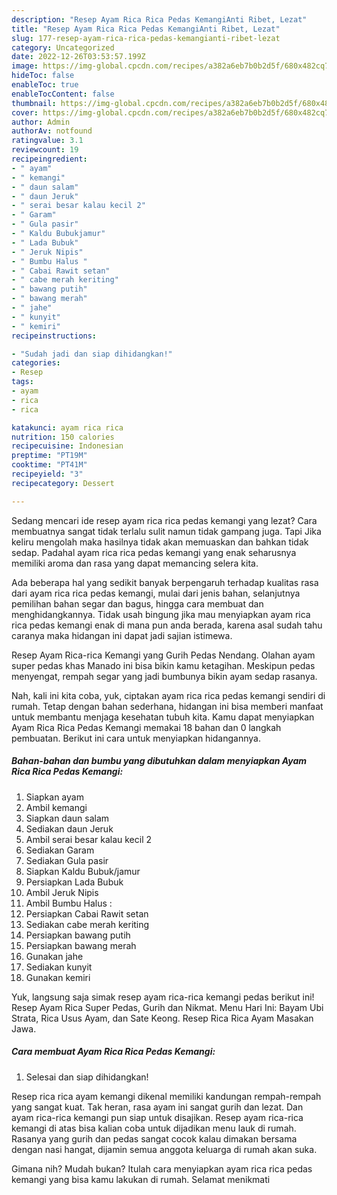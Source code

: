 ```yaml
---
description: "Resep Ayam Rica Rica Pedas KemangiAnti Ribet, Lezat"
title: "Resep Ayam Rica Rica Pedas KemangiAnti Ribet, Lezat"
slug: 177-resep-ayam-rica-rica-pedas-kemangianti-ribet-lezat
category: Uncategorized
date: 2022-12-26T03:53:57.199Z
image: https://img-global.cpcdn.com/recipes/a382a6eb7b0b2d5f/680x482cq70/ayam-rica-rica-pedas-kemangi-foto-resep-utama.jpg
hideToc: false
enableToc: true
enableTocContent: false
thumbnail: https://img-global.cpcdn.com/recipes/a382a6eb7b0b2d5f/680x482cq70/ayam-rica-rica-pedas-kemangi-foto-resep-utama.jpg
cover: https://img-global.cpcdn.com/recipes/a382a6eb7b0b2d5f/680x482cq70/ayam-rica-rica-pedas-kemangi-foto-resep-utama.jpg
author: Admin
authorAv: notfound
ratingvalue: 3.1
reviewcount: 19
recipeingredient:
- " ayam"
- " kemangi"
- " daun salam"
- " daun Jeruk"
- " serai besar kalau kecil 2"
- " Garam"
- " Gula pasir"
- " Kaldu Bubukjamur"
- " Lada Bubuk"
- " Jeruk Nipis"
- " Bumbu Halus "
- " Cabai Rawit setan"
- " cabe merah keriting"
- " bawang putih"
- " bawang merah"
- " jahe"
- " kunyit"
- " kemiri"
recipeinstructions:

- "Sudah jadi dan siap dihidangkan!"
categories:
- Resep
tags:
- ayam
- rica
- rica

katakunci: ayam rica rica 
nutrition: 150 calories
recipecuisine: Indonesian
preptime: "PT19M"
cooktime: "PT41M"
recipeyield: "3"
recipecategory: Dessert

---
```



Sedang mencari ide resep ayam rica rica pedas kemangi yang lezat? Cara membuatnya sangat tidak terlalu sulit namun tidak gampang juga. Tapi Jika keliru mengolah maka hasilnya tidak akan memuaskan dan bahkan tidak sedap. Padahal ayam rica rica pedas kemangi yang enak seharusnya memiliki aroma dan rasa yang dapat memancing selera kita.


Ada beberapa hal yang sedikit banyak berpengaruh terhadap kualitas rasa dari ayam rica rica pedas kemangi, mulai dari jenis bahan, selanjutnya pemilihan bahan segar dan bagus, hingga cara membuat dan menghidangkannya. Tidak usah bingung jika mau menyiapkan ayam rica rica pedas kemangi enak di mana pun anda berada, karena asal sudah tahu caranya maka hidangan ini dapat jadi sajian istimewa.

Resep Ayam Rica-rica Kemangi yang Gurih Pedas Nendang. Olahan ayam super pedas khas Manado ini bisa bikin kamu ketagihan. Meskipun pedas menyengat, rempah segar yang jadi bumbunya bikin ayam sedap rasanya.


Nah, kali ini kita coba, yuk, ciptakan ayam rica rica pedas kemangi sendiri di rumah. Tetap dengan bahan sederhana, hidangan ini bisa memberi manfaat untuk membantu menjaga kesehatan tubuh kita. Kamu dapat menyiapkan Ayam Rica Rica Pedas Kemangi memakai 18 bahan dan 0 langkah pembuatan. Berikut ini cara untuk menyiapkan hidangannya.

<!--inarticleads1-->

##### Bahan-bahan dan bumbu yang dibutuhkan dalam menyiapkan Ayam Rica Rica Pedas Kemangi:

1. Siapkan  ayam
1. Ambil  kemangi
1. Siapkan  daun salam
1. Sediakan  daun Jeruk
1. Ambil  serai besar kalau kecil 2
1. Sediakan  Garam
1. Sediakan  Gula pasir
1. Siapkan  Kaldu Bubuk/jamur
1. Persiapkan  Lada Bubuk
1. Ambil  Jeruk Nipis
1. Ambil  Bumbu Halus :
1. Persiapkan  Cabai Rawit setan
1. Sediakan  cabe merah keriting
1. Persiapkan  bawang putih
1. Persiapkan  bawang merah
1. Gunakan  jahe
1. Sediakan  kunyit
1. Gunakan  kemiri


Yuk, langsung saja simak resep ayam rica-rica kemangi pedas berikut ini! Resep Ayam Rica Super Pedas, Gurih dan Nikmat. Menu Hari Ini: Bayam Ubi Strata, Rica Usus Ayam, dan Sate Keong. Resep Rica Rica Ayam Masakan Jawa. 

<!--inarticleads2-->

##### Cara membuat Ayam Rica Rica Pedas Kemangi:


1. Selesai dan siap dihidangkan!

Resep rica rica ayam kemangi dikenal memiliki kandungan rempah-rempah yang sangat kuat. Tak heran, rasa ayam ini sangat gurih dan lezat. Dan ayam rica-rica kemangi pun siap untuk disajikan. Resep ayam rica-rica kemangi di atas bisa kalian coba untuk dijadikan menu lauk di rumah. Rasanya yang gurih dan pedas sangat cocok kalau dimakan bersama dengan nasi hangat, dijamin semua anggota keluarga di rumah akan suka. 

Gimana nih? Mudah bukan? Itulah cara menyiapkan ayam rica rica pedas kemangi yang bisa kamu lakukan di rumah. Selamat menikmati
